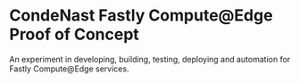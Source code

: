 # CondeNast Fastly Compute@Edge Proof of Concept

An experiment in developing, building, testing, deploying and automation for Fastly Compute@Edge services.
